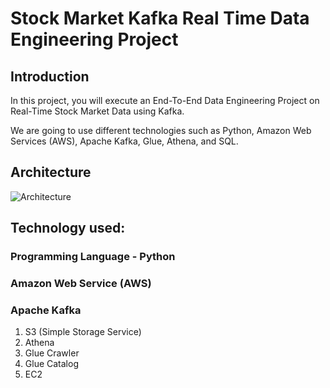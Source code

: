 # Stock Market Kafka Real Time Data Engineering Project

## Introduction

In this project, you will execute an End-To-End Data Engineering Project on Real-Time Stock Market Data using Kafka.

We are going to use different technologies such as Python, Amazon Web Services (AWS), Apache Kafka, Glue, Athena, and SQL.

## Architecture
![Architecture](https://github.com/lokesh75-kank/Realtime_ETL_Kafka_AWS/assets/85188079/a99812a6-41b8-4a11-afc0-9504f115727d)

## Technology used:

### Programming Language - Python
### Amazon Web Service (AWS)
### Apache Kafka
1. S3 (Simple Storage Service)
2. Athena
3. Glue Crawler
4. Glue Catalog
5. EC2
